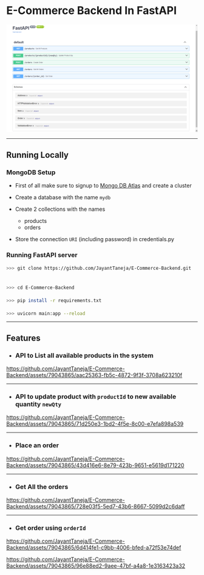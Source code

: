 # E-Commerce Backend In FastAPI

![home](./screenshots/home.png)

---

## Running Locally

### MongoDB Setup
- First of all make sure to signup to [Mongo DB Atlas](https://www.mongodb.com/atlas) and create a cluster

- Create a database with the name ```mydb```

- Create 2 collections with the names
    - products
    - orders

- Store the connection ```URI``` (including password) in credentials.py 

### Running FastAPI server

``` bash
>>> git clone https://github.com/JayantTaneja/E-Commerce-Backend.git


>>> cd E-Commerce-Backend

>>> pip install -r requirements.txt

>>> uvicorn main:app --reload
```

---

## Features

- ### API to List all available products in the system


https://github.com/JayantTaneja/E-Commerce-Backend/assets/79043865/aac25363-fb5c-4872-9f3f-3708a623210f

---

- ### API to update product with ```productId``` to new available quantity ```newQty```


https://github.com/JayantTaneja/E-Commerce-Backend/assets/79043865/71d250e3-1bd2-4f5e-8c00-e7efa898a539

---

- ### Place an order


https://github.com/JayantTaneja/E-Commerce-Backend/assets/79043865/43d416e6-8e79-423b-9651-e5619d171220

---

- ### Get All the orders


https://github.com/JayantTaneja/E-Commerce-Backend/assets/79043865/728e03f5-5ed7-43b6-8667-5099d2c6daff

---

- ### Get order using ```orderId```


https://github.com/JayantTaneja/E-Commerce-Backend/assets/79043865/6d414fe1-c9bb-4006-bfed-a72f53e74def


https://github.com/JayantTaneja/E-Commerce-Backend/assets/79043865/96e88ed2-9aee-47bf-a4a8-1e3163423a32

